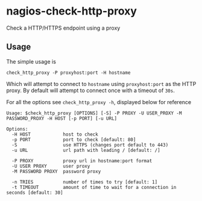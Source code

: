 # nagios-check-http-proxy

Check a HTTP/HTTPS endpoint using a proxy

## Usage

The simple usage is

```
check_http_proxy -P proxyhost:port -H hostname
```

Which will attempt to connect to `hostname` using `proxyhost:port` as
the HTTP proxy. By default will attempt to connect once with a timeout
of `30s`.

For all the options see `check_http_proxy -h`, displayed below for reference

```
Usage: $check_http_proxy [OPTIONS] [-S] -P PROXY -U USER_PROXY -M PASSWORD_PROXY -H HOST [-p PORT] [-u URL]

Options:
  -H HOST            host to check
  -p PORT            port to check [default: 80]
  -S                 use HTTPS (changes port default to 443)
  -u URL             url path with leading / [default: /]

  -P PROXY           proxy url in hostname:port format
  -U USER PROXY      user proxy
  -M PASSWORD PROXY  password proxy

  -n TRIES           number of times to try [default: 1]
  -t TIMEOUT         amount of time to wait for a connection in seconds [default: 30]
```
